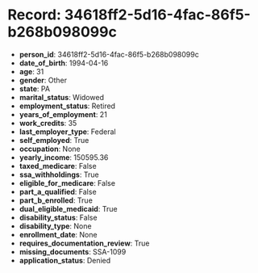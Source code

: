 # Record: 34618ff2-5d16-4fac-86f5-b268b098099c

- **person_id**: 34618ff2-5d16-4fac-86f5-b268b098099c
- **date_of_birth**: 1994-04-16
- **age**: 31
- **gender**: Other
- **state**: PA
- **marital_status**: Widowed
- **employment_status**: Retired
- **years_of_employment**: 21
- **work_credits**: 35
- **last_employer_type**: Federal
- **self_employed**: True
- **occupation**: None
- **yearly_income**: 150595.36
- **taxed_medicare**: False
- **ssa_withholdings**: True
- **eligible_for_medicare**: False
- **part_a_qualified**: False
- **part_b_enrolled**: True
- **dual_eligible_medicaid**: True
- **disability_status**: False
- **disability_type**: None
- **enrollment_date**: None
- **requires_documentation_review**: True
- **missing_documents**: SSA-1099
- **application_status**: Denied